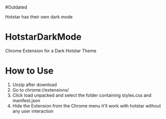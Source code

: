 #Outdated

Hotstar has their own dark mode

# HotstarDarkMode
Chrome Extension for a Dark Hotstar Theme

# How to Use
1. Unzip after download
2. Go to chrome://extensions/
3. Click load unpacked and select the folder containing styles.css and manifest.json
4. Hide the Extension from the Chrome menu it'll work with hotstar without any user interaction
